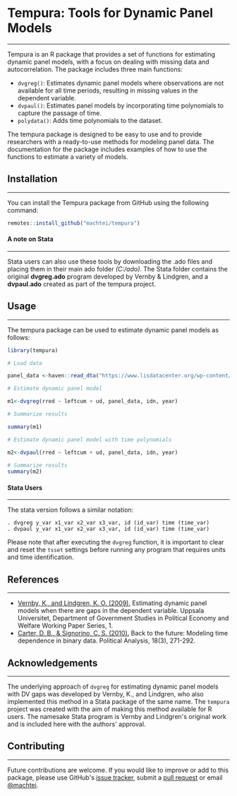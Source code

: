 # Tempura: Tools for Dynamic Panel Models

***
Tempura is an R package that provides a set of functions for estimating dynamic panel models, with a focus on dealing with missing data and autocorrelation. The package includes three main functions:


* `dvgreg()`: Estimates dynamic panel models where observations are not available for all time periods, resulting in missing values in the dependent variable.
* `dvpaul()`: Estimates panel models by incorporating time polynomials to capture the passage of time.
* `polydata()`: Adds time polynomials to the dataset.

The tempura package is designed to be easy to use and to provide researchers with a ready-to-use methods for modeling panel data. The documentation for the package includes examples of how to use the functions to estimate a variety of models.

## Installation
***
You can install the Tempura package from GitHub using the following command:

``` r
remotes::install_github("machtei/tempura")
```
#### A note on Stata
***

Stata users can also use these tools by downloading the .ado files and placing them in their main ado folder _(C:\/ado)_. The Stata folder contains the original **dvgreg.ado** program developed by Vernby & Lindgren, and a **dvpaul.ado** created as part of the tempura project.

## Usage
***
The tempura package can be used to estimate dynamic panel models as follows:
``` r
library(tempura)

# Load data

panel_data <-haven::read_dta("https://www.lisdatacenter.org/wp-content/uploads/CWS-stata-2020.dta")

# Estimate dynamic panel model

m1<-dvgreg(rred ~ leftcum + ud, panel_data, idn, year)

# Summarize results

summary(m1)

# Estimate dynamic panel model with time polynomials

m2<-dvpaul(rred ~ leftcum + ud, panel_data, idn, year)

# Summarize results
summary(m2)

```
#### Stata Users
***
The stata version follows a similar notation:

    . dvgreg y_var x1_var x2_var x3_var, id (id_var) time (time_var)
    . dvpaul y_var x1_var x2_var x3_var, id (id_var) time (time_var)

Please note that after executing the `dvgreg` function, it is important to clear and reset the `tsset` settings before running any program that requires units and time identification. 

## References
***
* [Vernby, K., and Lindgren, K. O. (2009).](https://karevernby.files.wordpress.com/2011/06/dynamicpanels.pdf) Estimating dynamic panel models when there are gaps in the dependent variable. Uppsala Universitet, Department of Government Studies in Political Economy and Welfare Working Paper Series, 1.
* [Carter, D. B., & Signorino, C. S. (2010).](https://doi.org/10.1093/pan/mpq013) Back to the future: Modeling time dependence in binary data. Political Analysis, 18(3), 271-292.


## Acknowledgements
***
The underlying approach of `dvgreg` for estimating dynamic panel models with DV gaps was developed by Vernby, K., and Lindgren, who also implemented this method in a Stata package of the same name. The `tempura` project was created with the
aim of making this method available for R users. The namesake Stata program is Vernby and Lindgren's original work and is included here with the authors' approval.

## Contributing
***
Future contributions are welcome. If you would like to improve or add to this package, please use GitHub's [issue tracker](https://github.com/machtei/tempura/issues), submit a [pull request](https://github.com/machtei/tempura/pulls) or email [@machtei](mailto:machtei@unc.edu).



